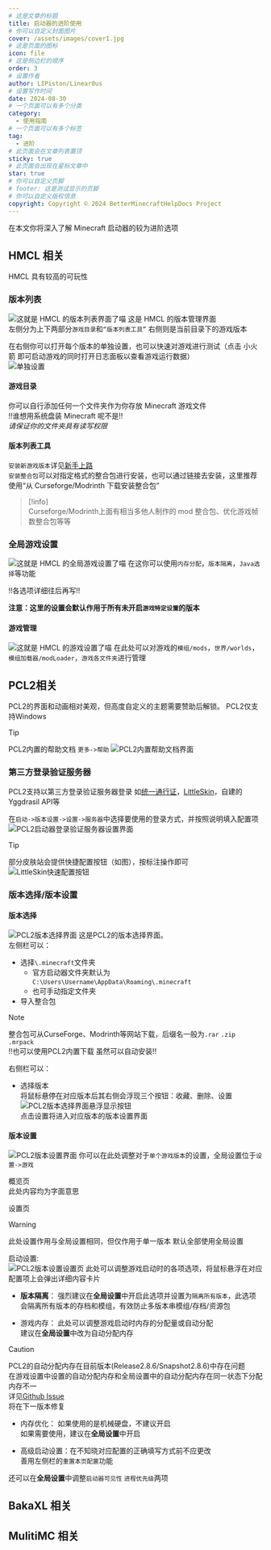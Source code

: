 ```yaml
---
# 这是文章的标题
title: 启动器的进阶使用
# 你可以自定义封面图片
cover: /assets/images/cover1.jpg
# 这是页面的图标
icon: file
# 这是侧边栏的顺序
order: 3
# 设置作者
author: LIPiston/Linear0us
# 设置写作时间
date: 2024-08-30
# 一个页面可以有多个分类
category:
  - 使用指南
# 一个页面可以有多个标签
tag:
  - 进阶
# 此页面会在文章列表置顶
sticky: true
# 此页面会出现在星标文章中
star: true
# 你可以自定义页脚
# footer: 这是测试显示的页脚
# 你可以自定义版权信息
copyright: Copyright © 2024 BetterMinecraftHelpDocs Project
---
```


在本文你将深入了解 Minecraft 启动器的较为进阶选项

## HMCL 相关

HMCL 具有较高的可玩性

### 版本列表

![这就是 HMCL 的版本列表界面了喵](image.png)
这是 HMCL 的版本管理界面  
左侧分为上下两部分`游戏目录`和`“版本列表工具”`
右侧则是当前目录下的游戏版本

在右侧你可以打开每个版本的单独设置，也可以快速对游戏进行测试（点击 小火箭 即可启动游戏的同时打开日志面板以查看游戏运行数据）  
![单独设置](image-1.png)

#### 游戏目录

你可以自行添加任何一个文件夹作为你存放 Minecraft 游戏文件  
!!谁想用系统盘装 Minecraft 呢不是!!  
_请保证你的文件夹具有读写权限_

#### 版本列表工具

`安装新游戏版本`详见[新手上路](/get-start/)  
`安装整合包`可以对指定格式的整合包进行安装，也可以通过链接去安装，这里推荐使用“从 Curseforge/Modrinth 下载安装整合包”   
> [!info]   
> Curseforge/Modrinth上面有相当多他人制作的 mod 整合包、优化游戏帧数整合包等等

### 全局游戏设置

![这就是 HMCL 的全局游戏设置了喵](image-2.png)
在这你可以使用`内存分配`，`版本隔离`，`Java选择`等功能  

!!各选项详细往后再写!!
  
__注意：这里的设置会默认作用于所有未开启`游戏特定设置`的版本__

#### 游戏管理

![这就是 HMCL 的游戏设置了喵](image-3.png)
在此处可以对游戏的`模组/mods`，`世界/worlds`，`模组加载器/modLoader`，`游戏各文件夹`进行管理

## PCL2相关   

PCL2的界面和动画相对美观，但高度自定义的主题需要赞助后解锁。 PCL2仅支持Windows    

> [!tip]
> PCL2内置的帮助文档 `更多->帮助`
> ![PCL2内置帮助文档界面](image-7.png)

### 第三方登录验证服务器

PCL2支持以第三方登录验证服务器登录 如[统一通行证](https://login.mc-user.com:233/account/login)，[LittleSkin](https://littleskin.cn/)，自建的Yggdrasil API等

在`启动->版本设置->设置->服务器`中选择要使用的登录方式，并按照说明填入配置项  
![PCL2启动器登录验证服务器设置界面](image-4.png)

> [!tip]
> 部分皮肤站会提供快捷配置按钮（如图），按标注操作即可   
> ![LittleSkin快速配置按钮](image-5.png)
  
### 版本选择/版本设置

#### 版本选择

![PCL2版本选择界面](image-6.png)
这是PCL2的版本选择界面。  
左侧栏可以：
- 选择`\.minecraft`文件夹  
  - 官方启动器文件夹默认为`C:\Users\Username\AppData\Roaming\.minecraft`  
  - 也可手动指定文件夹
- 导入整合包
  
> [!note]
> 整合包可从CurseForge、Modrinth等网站下载，后缀名一般为`.rar` `.zip` `.mrpack`  
> !!也可以使用PCL2内置下载 虽然可以自动安装!!

右侧栏可以：
- 选择版本  
将鼠标悬停在对应版本后其右侧会浮现三个按钮：收藏、删除、设置  
![PCL2版本选择界面悬浮显示按钮](image-8.png)  
点击设置将进入对应版本的版本设置界面  

#### 版本设置

![PCL2版本设置界面](image-9.png)
你可以在此处调整对于`单个游戏版本`的设置，全局设置位于`设置->游戏`  

概览页  
此处内容均为字面意思

设置页  
> [!warning]
> 此处设置作用与全局设置相同，但仅作用于单一版本 默认全部使用全局设置   

启动设置:   
![PCL2版本设置设置页](image-10.png)
此处可以调整游戏启动时的各项选项，将鼠标悬浮在对应配置项上会弹出详细内容卡片   
- **版本隔离**：
  强烈建议在**全局设置**中开启此选项并设置为`隔离所有版本`，此选项会隔离所有版本的存档和模组，有效防止多版本串模组/存档/资源包

- 游戏内存：
  此处可以调整游戏启动时内存的分配量或自动分配      
  建议在**全局设置**中改为自动分配内存  

> [!caution]
> PCL2的自动分配内存在目前版本(Release2.8.6/Snapshot2.8.6)中存在问题    
> 在游戏设置中设置的自动分配内存和全局设置中的自动分配内存在同一状态下分配内存不一    
> 详见[Github Issue](https://github.com/Hex-Dragon/PCL2/issues/4752)  
> 将在下一版本修复   

- 内存优化：
  如果使用的是机械硬盘，不建议开启  
  如果需要使用，建议在**全局设置**中开启  

- 高级启动设置：在不知晓对应配置的正确填写方式前不应更改    
  善用左侧栏的`重置本页配置`功能

还可以在**全局设置**中调整`启动器可见性` `进程优先级`两项  

## BakaXL 相关

## MulitiMC 相关
